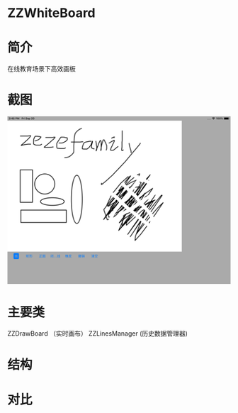 # ZZWhiteBoard
# 简介
在线教育场景下高效画板
# 截图
![Image text](screenshot.png)
# 主要类
ZZDrawBoard （实时画布）
ZZLinesManager (历史数据管理器)
# 结构
# 对比
